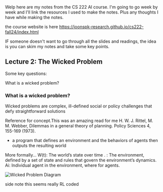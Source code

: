Welp here are my notes from the CS 222 AI course.
I'm going to go week by week and I'll link the resources I used to make the notes.
Plus any thoughts I have while making the notes.

the course website is here https://joonspk-research.github.io/cs222-fall24/index.html

IF someone doesn't want to go through all the slides and readings, the idea is you can skim my notes and take some key points.


## Lecture 2: The Wicked Problem 

Some key questions:

What is a wicked problem?


### What is a wicked problem?
Wicked problems are complex, ill-defined social or policy challenges that defy straightforward solutions

Reference for concept.This was an amazing read for me
H. W. J. Rittel, M. M. Webber, Dilemmas in a general theory of planning. Policy Sciences 4, 155-169 (1973).
- a program that defines an environment and the behaviors of agents then outputs the resulting world

More formally…
W(t): The world’s state over time .
: The environment, defined by a set of state and rules that govern
the environment’s dynamics.
Ai: Individual agent in the environment, where for agents.

![Wicked Problem Diagram](/images/CS_222_AI_Agents_simulations_2.jpg)





side note this seems really RL coded

